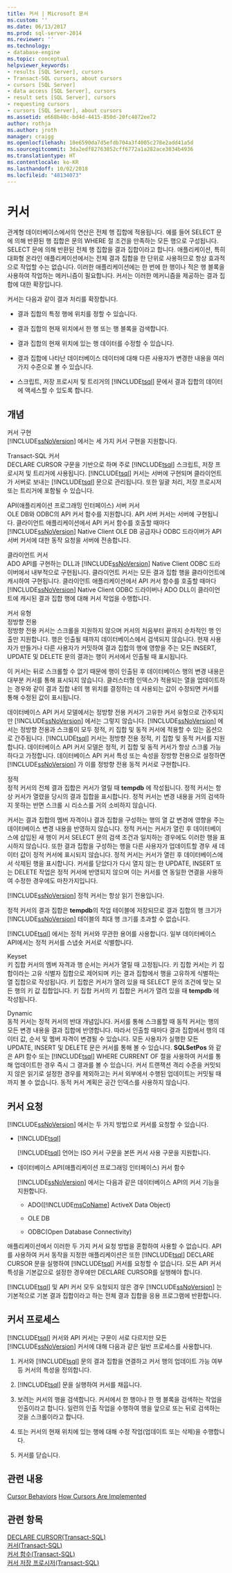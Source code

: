 ```yaml
---
title: 커서 | Microsoft 문서
ms.custom: ''
ms.date: 06/13/2017
ms.prod: sql-server-2014
ms.reviewer: ''
ms.technology:
- database-engine
ms.topic: conceptual
helpviewer_keywords:
- results [SQL Server], cursors
- Transact-SQL cursors, about cursors
- cursors [SQL Server]
- data access [SQL Server], cursors
- result sets [SQL Server], cursors
- requesting cursors
- cursors [SQL Server], about cursors
ms.assetid: e668b40c-bd4d-4415-850d-20fc4872ee72
author: rothja
ms.author: jroth
manager: craigg
ms.openlocfilehash: 10e6590da7d5efdb704a3f4005c278e2add41a5d
ms.sourcegitcommit: 3da2edf82763852cff6772a1a282ace3034b4936
ms.translationtype: HT
ms.contentlocale: ko-KR
ms.lasthandoff: 10/02/2018
ms.locfileid: "48134073"
---
```

# <a name="cursors"></a>커서
  관계형 데이터베이스에서의 연산은 전체 행 집합에 적용됩니다. 예를 들어 SELECT 문에 의해 반환된 행 집합은 문의 WHERE 절 조건을 만족하는 모든 행으로 구성됩니다. SELECT 문에 의해 반환된 전체 행 집합을 결과 집합이라고 합니다. 애플리케이션, 특히 대화형 온라인 애플리케이션에서는 전체 결과 집합을 한 단위로 사용하므로 항상 효과적으로 작업할 수는 없습니다. 이러한 애플리케이션에는 한 번에 한 행이나 적은 행 블록을 사용하여 작업하는 메커니즘이 필요합니다. 커서는 이러한 메커니즘을 제공하는 결과 집합에 대한 확장입니다.  
  
 커서는 다음과 같이 결과 처리를 확장합니다.  
  
-   결과 집합의 특정 행에 위치를 정할 수 있습니다.  
  
-   결과 집합의 현재 위치에서 한 행 또는 행 블록을 검색합니다.  
  
-   결과 집합의 현재 위치에 있는 행 데이터를 수정할 수 있습니다.  
  
-   결과 집합에 나타난 데이터베이스 데이터에 대해 다른 사용자가 변경한 내용을 여러 가지 수준으로 볼 수 있습니다.  
  
-   스크립트, 저장 프로시저 및 트리거의 [!INCLUDE[tsql](../includes/tsql-md.md)] 문에서 결과 집합의 데이터에 액세스할 수 있도록 합니다.  
  
## <a name="concepts"></a>개념  
 커서 구현  
 [!INCLUDE[ssNoVersion](../includes/ssnoversion-md.md)] 에서는 세 가지 커서 구현을 지원합니다.  
  
 Transact-SQL 커서  
 DECLARE CURSOR 구문을 기반으로 하며 주로 [!INCLUDE[tsql](../includes/tsql-md.md)] 스크립트, 저장 프로시저 및 트리거에 사용됩니다. [!INCLUDE[tsql](../includes/tsql-md.md)] 커서는 서버에 구현되며 클라이언트가 서버로 보내는 [!INCLUDE[tsql](../includes/tsql-md.md)] 문으로 관리됩니다. 또한 일괄 처리, 저장 프로시저 또는 트리거에 포함될 수 있습니다.  
  
 API(애플리케이션 프로그래밍 인터페이스) 서버 커서  
 OLE DB와 ODBC의 API 커서 함수를 지원합니다. API 서버 커서는 서버에 구현됩니다. 클라이언트 애플리케이션에서 API 커서 함수를 호출할 때마다 [!INCLUDE[ssNoVersion](../includes/ssnoversion-md.md)] Native Client OLE DB 공급자나 ODBC 드라이버가 API 서버 커서에 대한 동작 요청을 서버에 전송합니다.  
  
 클라이언트 커서  
 ADO API를 구현하는 DLL과 [!INCLUDE[ssNoVersion](../includes/ssnoversion-md.md)] Native Client ODBC 드라이버에서 내부적으로 구현됩니다. 클라이언트 커서는 모든 결과 집합 행을 클라이언트에 캐시하여 구현됩니다. 클라이언트 애플리케이션에서 API 커서 함수를 호출할 때마다 [!INCLUDE[ssNoVersion](../includes/ssnoversion-md.md)] Native Client ODBC 드라이버나 ADO DLL이 클라이언트에 캐시된 결과 집합 행에 대해 커서 작업을 수행합니다.  
  
 커서 유형  
 정방향 전용  
 정방향 전용 커서는 스크롤을 지원하지 않으며 커서의 처음부터 끝까지 순차적인 행 인출만 지원합니다. 행은 인출될 때까지 데이터베이스에서 검색되지 않습니다. 현재 사용자가 만들거나 다른 사용자가 커밋하여 결과 집합의 행에 영향을 주는 모든 INSERT, UPDATE 및 DELETE 문의 결과는 행이 커서에서 인출될 때 표시됩니다.  
  
 이 커서는 뒤로 스크롤할 수 없기 때문에 행이 인출된 후 데이터베이스 행의 변경 내용은 대부분 커서를 통해 표시되지 않습니다. 클러스터형 인덱스가 적용되는 열을 업데이트하는 경우와 같이 결과 집합 내의 행 위치를 결정하는 데 사용되는 값이 수정되면 커서를 통해 수정된 값이 표시됩니다.  
  
 데이터베이스 API 커서 모델에서는 정방향 전용 커서가 고유한 커서 유형으로 간주되지만 [!INCLUDE[ssNoVersion](../includes/ssnoversion-md.md)] 에서는 그렇지 않습니다. [!INCLUDE[ssNoVersion](../includes/ssnoversion-md.md)] 에서는 정방향 전용과 스크롤이 모두 정적, 키 집합 및 동적 커서에 적용할 수 있는 옵션으로 간주됩니다. [!INCLUDE[tsql](../includes/tsql-md.md)] 커서는 정방향 전용 정적, 키 집합 및 동적 커서를 지원합니다. 데이터베이스 API 커서 모델은 정적, 키 집합 및 동적 커서가 항상 스크롤 가능하다고 가정합니다. 데이터베이스 API 커서 특성 또는 속성을 정방향 전용으로 설정하면 [!INCLUDE[ssNoVersion](../includes/ssnoversion-md.md)] 가 이를 정방향 전용 동적 커서로 구현합니다.  
  
 정적  
 정적 커서의 전체 결과 집합은 커서가 열릴 때 **tempdb** 에 작성됩니다. 정적 커서는 항상 커서가 열렸을 당시의 결과 집합을 표시합니다. 정적 커서는 변경 내용을 거의 검색하지 못하는 반면 스크롤 시 리소스를 거의 소비하지 않습니다.  
  
 커서는 결과 집합의 멤버 자격이나 결과 집합을 구성하는 행의 열 값 변경에 영향을 주는 데이터베이스 변경 내용을 반영하지 않습니다. 정적 커서는 커서가 열린 후 데이터베이스에 삽입된 새 행이 커서 SELECT 문의 검색 조건과 일치하는 경우에도 이러한 행을 표시하지 않습니다. 또한 결과 집합을 구성하는 행을 다른 사용자가 업데이트할 경우 새 데이터 값이 정적 커서에 표시되지 않습니다. 정적 커서는 커서가 열린 후 데이터베이스에서 삭제된 행을 표시합니다. 커서를 닫았다가 다시 열지 않는 한 UPDATE, INSERT 또는 DELETE 작업은 정적 커서에 반영되지 않으며 이는 커서를 연 동일한 연결을 사용하여 수정한 경우에도 마찬가지입니다.  
  
 [!INCLUDE[ssNoVersion](../includes/ssnoversion-md.md)] 정적 커서는 항상 읽기 전용입니다.  
  
 정적 커서의 결과 집합은 **tempdb**의 작업 테이블에 저장되므로 결과 집합의 행 크기가 [!INCLUDE[ssNoVersion](../includes/ssnoversion-md.md)] 테이블의 최대 행 크기를 초과할 수 없습니다.  
  
 [!INCLUDE[tsql](../includes/tsql-md.md)] 에서는 정적 커서와 무관한 용어를 사용합니다. 일부 데이터베이스 API에서는 정적 커서를 스냅숏 커서로 식별합니다.  
  
 Keyset  
 키 집합 커서의 멤버 자격과 행 순서는 커서가 열릴 때 고정됩니다. 키 집합 커서는 키 집합이라는 고유 식별자 집합으로 제어되며 키는 결과 집합에서 행을 고유하게 식별하는 열 집합으로 작성됩니다. 키 집합은 커서가 열려 있을 때 SELECT 문의 조건에 맞는 모든 행의 키 값 집합입니다. 키 집합 커서의 키 집합은 커서가 열려 있을 때 **tempdb** 에 작성됩니다.  
  
 Dynamic  
 동적 커서는 정적 커서의 반대 개념입니다. 커서를 통해 스크롤할 때 동적 커서는 행의 모든 변경 내용을 결과 집합에 반영합니다. 따라서 인출할 때마다 결과 집합에서 행의 데이터 값, 순서 및 멤버 자격이 변경될 수 있습니다. 모든 사용자가 실행한 모든 UPDATE, INSERT 및 DELETE 문은 커서를 통해 볼 수 있습니다. **SQLSetPos** 와 같은 API 함수 또는 [!INCLUDE[tsql](../includes/tsql-md.md)] WHERE CURRENT OF 절을 사용하여 커서를 통해 업데이트한 경우 즉시 그 결과를 볼 수 있습니다. 커서 트랜잭션 격리 수준을 커밋되지 않은 읽기로 설정한 경우를 제외하고는 커서 외부에서 수행된 업데이트는 커밋될 때까지 볼 수 없습니다. 동적 커서 계획은 공간 인덱스를 사용하지 않습니다.  
  
## <a name="requesting-a-cursor"></a>커서 요청  
 [!INCLUDE[ssNoVersion](../includes/ssnoversion-md.md)] 에서는 두 가지 방법으로 커서를 요청할 수 있습니다.  
  
-   [!INCLUDE[tsql](../includes/tsql-md.md)]  
  
     [!INCLUDE[tsql](../includes/tsql-md.md)] 언어는 ISO 커서 구문을 본뜬 커서 사용 구문을 지원합니다.  
  
-   데이터베이스 API(애플리케이션 프로그래밍 인터페이스) 커서 함수  
  
     [!INCLUDE[ssNoVersion](../includes/ssnoversion-md.md)] 에서는 다음과 같은 데이터베이스 API의 커서 기능을 지원합니다.  
  
    -   ADO([!INCLUDE[msCoName](../includes/msconame-md.md)] ActiveX Data Object)  
  
    -   OLE DB  
  
    -   ODBC(Open Database Connectivity)  
  
 애플리케이션에서 이러한 두 가지 커서 요청 방법을 혼합하여 사용할 수 없습니다. API를 사용하여 커서 동작을 지정한 애플리케이션은 또한 [!INCLUDE[tsql](../includes/tsql-md.md)] DECLARE CURSOR 문을 실행하여 [!INCLUDE[tsql](../includes/tsql-md.md)] 커서를 요청할 수 없습니다. 모든 API 커서 특성을 기본값으로 설정한 경우에만 DECLARE CURSOR를 실행해야 합니다.  
  
 [!INCLUDE[tsql](../includes/tsql-md.md)] 및 API 커서 모두 요청되지 않은 경우 [!INCLUDE[ssNoVersion](../includes/ssnoversion-md.md)] 는 기본적으로 기본 결과 집합이라고 하는 전체 결과 집합을 응용 프로그램에 반환합니다.  
  
## <a name="cursor-process"></a>커서 프로세스  
 [!INCLUDE[tsql](../includes/tsql-md.md)] 커서와 API 커서는 구문이 서로 다르지만 모든 [!INCLUDE[ssNoVersion](../includes/ssnoversion-md.md)] 커서에 대해 다음과 같은 일반 프로세스를 사용합니다.  
  
1.  커서와 [!INCLUDE[tsql](../includes/tsql-md.md)] 문의 결과 집합을 연결하고 커서 행의 업데이트 가능 여부 등 커서의 특성을 정의합니다.  
  
2.  [!INCLUDE[tsql](../includes/tsql-md.md)] 문을 실행하여 커서를 채웁니다.  
  
3.  보려는 커서의 행을 검색합니다. 커서에서 한 행이나 한 행 블록을 검색하는 작업을 인출이라고 합니다. 일련의 인출 작업을 수행하여 행을 앞으로 또는 뒤로 검색하는 것을 스크롤이라고 합니다.  
  
4.  또는 커서의 현재 위치에 있는 행에 대해 수정 작업(업데이트 또는 삭제)을 수행합니다.  
  
5.  커서를 닫습니다.  
  
## <a name="related-content"></a>관련 내용  
 [Cursor Behaviors](native-client-odbc-cursors/cursor-behaviors.md) [How Cursors Are Implemented](native-client-odbc-cursors/implementation/how-cursors-are-implemented.md)  
  
## <a name="see-also"></a>관련 항목  
 [DECLARE CURSOR&#40;Transact-SQL&#41;](/sql/t-sql/language-elements/declare-cursor-transact-sql)   
 [커서&#40;Transact-SQL&#41;](/sql/t-sql/language-elements/cursors-transact-sql)   
 [커서 함수&#40;Transact-SQL&#41;](/sql/t-sql/functions/cursor-functions-transact-sql)   
 [커서 저장 프로시저&#40;Transact-SQL&#41;](/sql/relational-databases/system-stored-procedures/cursor-stored-procedures-transact-sql)  
  
  
